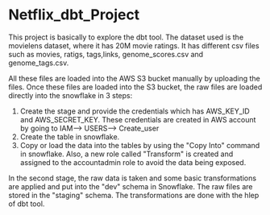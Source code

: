 # Netflix_dbt_Project

This project is basically to explore the dbt tool. The dataset used is the movielens dataset, where it has 20M movie ratings. It has different csv files such as movies, ratigs, tags,links, genome_scores.csv and genome_tags.csv.

All these files are loaded into the AWS S3 bucket manually by uploading the files. Once these files are loaded into the S3 bucket, the raw files are loaded directly into the snowflake in 3 steps: 
1. Create the stage and provide the credentials which has AWS_KEY_ID and AWS_SECRET_KEY. These credentials are created in AWS account by going to IAM--> USERS--> Create_user 
2. Create the table in snowflake.
3. Copy or load the data into the tables by using the "Copy Into" command in snowflake.
Also, a new role called "Transform" is created and assigned to the accountadmin role to avoid the data being exposed.

In the second stage, the raw data is taken and some basic transformations are applied and put into the "dev" schema in Snowflake. The raw files are stored in the "staging" schema. The transformations are done with the hlep of dbt tool.
